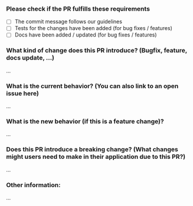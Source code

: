 ### Please check if the PR fulfills these requirements
- [ ] The commit message follows our guidelines
- [ ] Tests for the changes have been added (for bug fixes / features)
- [ ] Docs have been added / updated (for bug fixes / features)

### What kind of change does this PR introduce? (Bugfix, feature, docs update, ...)
…

### What is the current behavior? (You can also link to an open issue here)
…

### What is the new behavior (if this is a feature change)?
…

### Does this PR introduce a breaking change? (What changes might users need to make in their application due to this PR?)
…

### Other information:
…
